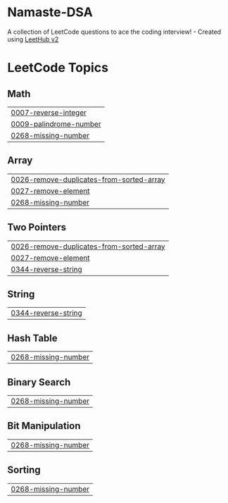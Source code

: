# Namaste-DSA
A collection of LeetCode questions to ace the coding interview! - Created using [LeetHub v2](https://github.com/arunbhardwaj/LeetHub-2.0)

<!---LeetCode Topics Start-->
# LeetCode Topics
## Math
|  |
| ------- |
| [0007-reverse-integer](https://github.com/Arbazkhanark/Namaste-DSA/tree/master/0007-reverse-integer) |
| [0009-palindrome-number](https://github.com/Arbazkhanark/Namaste-DSA/tree/master/0009-palindrome-number) |
| [0268-missing-number](https://github.com/Arbazkhanark/Namaste-DSA/tree/master/0268-missing-number) |
## Array
|  |
| ------- |
| [0026-remove-duplicates-from-sorted-array](https://github.com/Arbazkhanark/Namaste-DSA/tree/master/0026-remove-duplicates-from-sorted-array) |
| [0027-remove-element](https://github.com/Arbazkhanark/Namaste-DSA/tree/master/0027-remove-element) |
| [0268-missing-number](https://github.com/Arbazkhanark/Namaste-DSA/tree/master/0268-missing-number) |
## Two Pointers
|  |
| ------- |
| [0026-remove-duplicates-from-sorted-array](https://github.com/Arbazkhanark/Namaste-DSA/tree/master/0026-remove-duplicates-from-sorted-array) |
| [0027-remove-element](https://github.com/Arbazkhanark/Namaste-DSA/tree/master/0027-remove-element) |
| [0344-reverse-string](https://github.com/Arbazkhanark/Namaste-DSA/tree/master/0344-reverse-string) |
## String
|  |
| ------- |
| [0344-reverse-string](https://github.com/Arbazkhanark/Namaste-DSA/tree/master/0344-reverse-string) |
## Hash Table
|  |
| ------- |
| [0268-missing-number](https://github.com/Arbazkhanark/Namaste-DSA/tree/master/0268-missing-number) |
## Binary Search
|  |
| ------- |
| [0268-missing-number](https://github.com/Arbazkhanark/Namaste-DSA/tree/master/0268-missing-number) |
## Bit Manipulation
|  |
| ------- |
| [0268-missing-number](https://github.com/Arbazkhanark/Namaste-DSA/tree/master/0268-missing-number) |
## Sorting
|  |
| ------- |
| [0268-missing-number](https://github.com/Arbazkhanark/Namaste-DSA/tree/master/0268-missing-number) |
<!---LeetCode Topics End-->